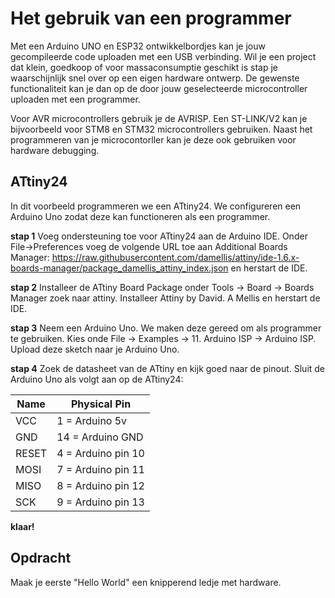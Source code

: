 # Het gebruik van een programmer

Met een Arduino UNO en ESP32 ontwikkelbordjes kan je jouw gecompileerde code uploaden met een USB verbinding. Wil je een project dat klein, goedkoop of voor massaconsumptie geschikt is stap je waarschijnlijk snel over op een eigen hardware ontwerp. De gewenste functionaliteit kan je dan op de door jouw geselecteerde microcontroller uploaden met een programmer. 

Voor AVR microcontrollers gebruik je de AVRISP. Een ST-LINK/V2 kan je bijvoorbeeld voor STM8 en STM32 microcontrollers gebruiken. Naast het programmeren van je microcontorller kan je deze ook gebruiken voor hardware debugging.

## ATtiny24

In dit voorbeeld programmeren we een ATtiny24. We configureren een Arduino Uno zodat deze kan functioneren als een programmer.

**stap 1**
Voeg ondersteuning toe voor ATtiny24 aan de Arduino IDE. Onder File->Preferences voeg de volgende URL toe aan Additional Boards Manager: https://raw.githubusercontent.com/damellis/attiny/ide-1.6.x-boards-manager/package_damellis_attiny_index.json en herstart de IDE.

**stap 2**
Installeer de ATtiny Board Package onder Tools -> Board -> Boards Manager zoek naar attiny. Installeer Attiny by David. A Mellis en herstart de IDE.

**stap 3**
Neem een Arduino Uno. We maken deze gereed om als programmer te gebruiken. Kies onde File -> Examples -> 11. Arduino ISP -> Arduino ISP. Upload deze sketch naar je Arduino Uno.

**stap 4**
Zoek de datasheet van de ATtiny en kijk goed naar de pinout. Sluit de Arduino Uno als volgt aan op de ATtiny24:

Name | Physical Pin
--- | ---
VCC | 1 = Arduino 5v
GND | 14 = Arduino GND
RESET | 4 = Arduino pin 10
MOSI | 7 = Arduino pin 11
MISO | 8 = Arduino pin 12
SCK | 9 = Arduino pin 13

**klaar!**

## Opdracht

Maak je eerste "Hello World" een knipperend ledje met hardware.